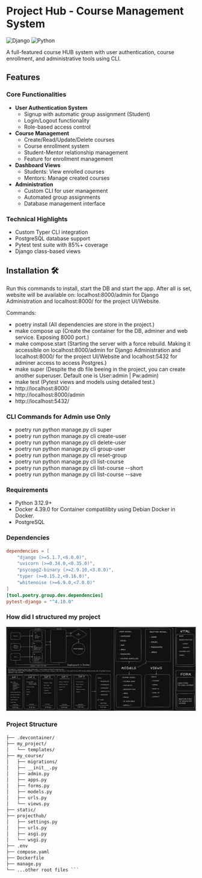 # Project Hub - Course Management System

![Django](https://img.shields.io/badge/Django-3.2-green)
![Python](https://img.shields.io/badge/Python-3.8%2B-blue)

A full-featured course HUB system with user authentication, course enrollment, and administrative tools using CLI.

## Features

### Core Functionalities
- **User Authentication System**
  - Signup with automatic group assignment (Student)
  - Login/Logout functionality
  - Role-based access control
- **Course Management**
  - Create/Read/Update/Delete courses
  - Course enrollment system
  - Student-Mentor relationship management
  - Feature for enrollment management
- **Dashboard Views**
  - Students: View enrolled courses
  - Mentors: Manage created courses
- **Administration**
  - Custom CLI for user management
  - Automated group assignments
  - Database management interface

### Technical Highlights
- Custom Typer CLI integration
- PostgreSQL database support
- Pytest test suite with 85%+ coverage
- Django class-based views

## Installation 🛠️
Run this commands to install, start the DB and start the app. After all is set,
  website will be available on: localhost:8000/admin for Django Administration and localhost:8000/ for the project UI/Website.

  Commands:
  - poetry install
      (All dependencies are store in the project.)
  - make compose up
      (Create the container for the DB, adminer and web service. Exposing 8000 port.)
  - make compose.start
      (Starting the server with a force rebuild. Making it accessible on localhost:8000/admin for Django Administration and localhost:8000/ for the project UI/Website and localhost:5432 for adminer access to access Postgres.)
  - make super
      (Despite the db file beeing in the project, you can create another superuser. Default one is User:admin | Pw:admin)
  - make test
      (Pytest views and models using detailed test.)
  - http://localhost:8000/
  - http://localhost:8000/admin
  - http://localhost:5432/

### CLI Commands for Admin use Only
- poetry run python manage.py cli super
- poetry run python manage.py cli create-user 
- poetry run python manage.py cli delete-user <username>
- poetry run python manage.py cli group-user <username> <groupname>
- poetry run python manage.py cli reset-group <username>
- poetry run python manage.py cli list-course
- poetry run python manage.py cli list-course --short
- poetry run python manage.py cli list-course --save


### Requirements 
- Python 3.12.9+
- Docker 4.39.0 for Container compatilibty using Debian Docker in Docker.
- PostgreSQL

### Dependencies
```toml
dependencies = [
    "django (>=5.1.7,<6.0.0)",
    "uvicorn (>=0.34.0,<0.35.0)",
    "psycopg2-binary (>=2.9.10,<3.0.0)",
    "typer (>=0.15.2,<0.16.0)",
    "whitenoise (>=6.9.0,<7.0.0)"
]
[tool.poetry.group.dev.dependencies]
pytest-django = "^4.10.0"
```

### How did I structured my project
![Diagram](HUB_Diagram.png)

### Project Structure
```projecthub/
├── .devcontainer/       
├── my_project/              
│   └── templates/          
├── my_course/       
│   ├── migrations/
│   ├── __init__.py
│   ├── admin.py
│   ├── apps.py
│   ├── forms.py
│   ├── models.py
│   ├── urls.py
│   └── views.py
├── static/   
├── projecthub/     
│   ├── settings.py
│   ├── urls.py
│   ├── asgi.py
│   └── wsgi.py
├── .env
├── compose.yaml
├── Dockerfile
├── manage.py
└── ...other root files ```
